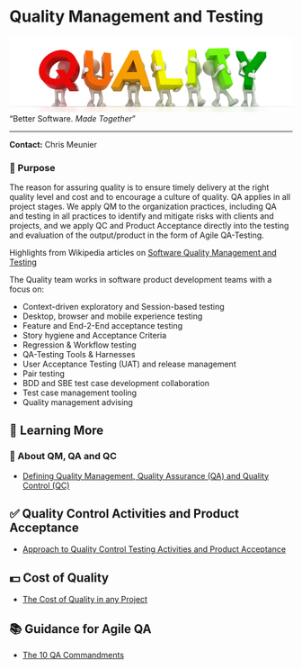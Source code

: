 # Quality Management and Testing

![Teamwork](images/quality_team.jpg)
“Better Software. _Made Together_”

---

**Contact:** Chris Meunier

### :round_pushpin: Purpose

The reason for assuring quality is to
ensure timely delivery at the right quality level
and cost and to encourage a culture of quality.
QA applies in all project stages.
We apply QM to the organization practices, including QA and testing in
all practices to identify and mitigate risks with clients and projects,
and we apply QC and Product Acceptance directly into
the testing and evaluation of the output/product in the form of Agile QA-Testing.

Highlights from Wikipedia articles on [Software Quality Management and Testing](quality_wiki.md)

The Quality team works in software product development teams with a focus on:

- Context-driven exploratory and Session-based testing
- Desktop, browser and mobile experience testing
- Feature and End-2-End acceptance testing
- Story hygiene and Acceptance Criteria
- Regression & Workflow testing
- QA-Testing Tools & Harnesses
- User Acceptance Testing (UAT) and release management
- Pair testing
- BDD and SBE test case development collaboration
- Test case management tooling
- Quality management advising

## :key: Learning More

### :open_file_folder: About QM, QA and QC
- [Defining Quality Management, Quality Assurance (QA) and Quality Control (QC)](qm_qa_qc.md)

## :white_check_mark: Quality Control Activities and Product Acceptance
- [Approach to Quality Control Testing Activities and Product Acceptance](qc_product_acceptance.md)

## :dollar: Cost of Quality
- [The Cost of Quality in any Project](cost_of_quality.md)

## :books: Guidance for Agile QA
- [The 10 QA Commandments]()
